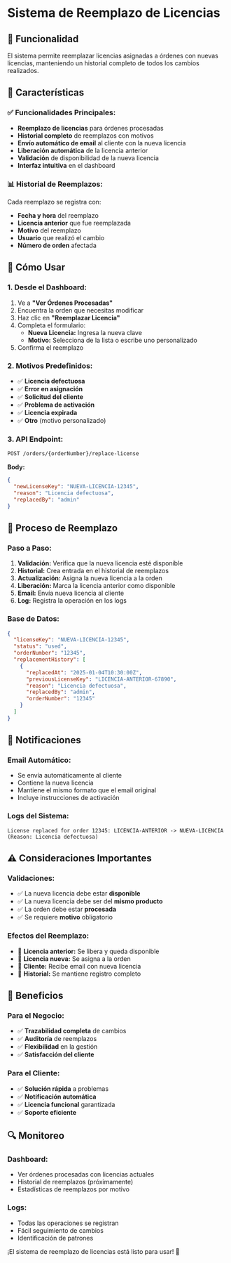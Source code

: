 # Sistema de Reemplazo de Licencias

## 🎯 **Funcionalidad**

El sistema permite reemplazar licencias asignadas a órdenes con nuevas licencias, manteniendo un historial completo de todos los cambios realizados.

## 🔧 **Características**

### **✅ Funcionalidades Principales:**
- **Reemplazo de licencias** para órdenes procesadas
- **Historial completo** de reemplazos con motivos
- **Envío automático de email** al cliente con la nueva licencia
- **Liberación automática** de la licencia anterior
- **Validación** de disponibilidad de la nueva licencia
- **Interfaz intuitiva** en el dashboard

### **📊 Historial de Reemplazos:**
Cada reemplazo se registra con:
- **Fecha y hora** del reemplazo
- **Licencia anterior** que fue reemplazada
- **Motivo** del reemplazo
- **Usuario** que realizó el cambio
- **Número de orden** afectada

## 🚀 **Cómo Usar**

### **1. Desde el Dashboard:**
1. Ve a **"Ver Órdenes Procesadas"**
2. Encuentra la orden que necesitas modificar
3. Haz clic en **"Reemplazar Licencia"**
4. Completa el formulario:
   - **Nueva Licencia:** Ingresa la nueva clave
   - **Motivo:** Selecciona de la lista o escribe uno personalizado
5. Confirma el reemplazo

### **2. Motivos Predefinidos:**
- ✅ **Licencia defectuosa**
- ✅ **Error en asignación**
- ✅ **Solicitud del cliente**
- ✅ **Problema de activación**
- ✅ **Licencia expirada**
- ✅ **Otro** (motivo personalizado)

### **3. API Endpoint:**
```bash
POST /orders/{orderNumber}/replace-license
```

**Body:**
```json
{
  "newLicenseKey": "NUEVA-LICENCIA-12345",
  "reason": "Licencia defectuosa",
  "replacedBy": "admin"
}
```

## 🔄 **Proceso de Reemplazo**

### **Paso a Paso:**
1. **Validación:** Verifica que la nueva licencia esté disponible
2. **Historial:** Crea entrada en el historial de reemplazos
3. **Actualización:** Asigna la nueva licencia a la orden
4. **Liberación:** Marca la licencia anterior como disponible
5. **Email:** Envía nueva licencia al cliente
6. **Log:** Registra la operación en los logs

### **Base de Datos:**
```json
{
  "licenseKey": "NUEVA-LICENCIA-12345",
  "status": "used",
  "orderNumber": "12345",
  "replacementHistory": [
    {
      "replacedAt": "2025-01-04T10:30:00Z",
      "previousLicenseKey": "LICENCIA-ANTERIOR-67890",
      "reason": "Licencia defectuosa",
      "replacedBy": "admin",
      "orderNumber": "12345"
    }
  ]
}
```

## 📧 **Notificaciones**

### **Email Automático:**
- Se envía automáticamente al cliente
- Contiene la nueva licencia
- Mantiene el mismo formato que el email original
- Incluye instrucciones de activación

### **Logs del Sistema:**
```
License replaced for order 12345: LICENCIA-ANTERIOR -> NUEVA-LICENCIA (Reason: Licencia defectuosa)
```

## ⚠️ **Consideraciones Importantes**

### **Validaciones:**
- ✅ La nueva licencia debe estar **disponible**
- ✅ La nueva licencia debe ser del **mismo producto**
- ✅ La orden debe estar **procesada**
- ✅ Se requiere **motivo** obligatorio

### **Efectos del Reemplazo:**
- 🔄 **Licencia anterior:** Se libera y queda disponible
- 🔄 **Licencia nueva:** Se asigna a la orden
- 📧 **Cliente:** Recibe email con nueva licencia
- 📝 **Historial:** Se mantiene registro completo

## 🎉 **Beneficios**

### **Para el Negocio:**
- ✅ **Trazabilidad completa** de cambios
- ✅ **Auditoría** de reemplazos
- ✅ **Flexibilidad** en la gestión
- ✅ **Satisfacción del cliente**

### **Para el Cliente:**
- ✅ **Solución rápida** a problemas
- ✅ **Notificación automática**
- ✅ **Licencia funcional** garantizada
- ✅ **Soporte eficiente**

## 🔍 **Monitoreo**

### **Dashboard:**
- Ver órdenes procesadas con licencias actuales
- Historial de reemplazos (próximamente)
- Estadísticas de reemplazos por motivo

### **Logs:**
- Todas las operaciones se registran
- Fácil seguimiento de cambios
- Identificación de patrones

¡El sistema de reemplazo de licencias está listo para usar! 🚀
